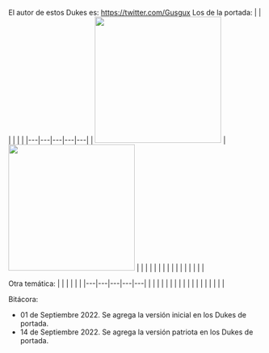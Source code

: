 El autor de estos Dukes es:
https://twitter.com/Gusgux
Los de la portada:
|   |   |   |   |   | 
|---|---|---|---|---|
| <img src="Duke_Mexicano_Leyendo.png" width="250">  | <img src="Duke_Mexicano_Septiembre_Transparente.png" width="250">  |   |   |   |
|   |   |   |   |   |
|   |   |   |   |   |

Otra temática:
|   |   |   |   |   | 
|---|---|---|---|---|
|  |   |   |   |   |
|   |   |   |   |   |
|   |   |   |   |   |

Bitácora:
<ul>
  <li>01 de Septiembre 2022. Se agrega la versión inicial en los Dukes de portada.</li>
  <li>14 de Septiembre 2022. Se agrega la versión patriota en los Dukes de portada.</li>
</ul>
